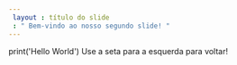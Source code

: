 ```yaml
---
 layout : título do slide
 : " Bem-vindo ao nosso segundo slide! "
---
```

print('Hello World')
Use a seta para a esquerda para voltar!
